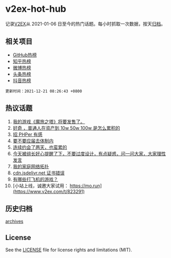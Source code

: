 # v2ex-hot-hub

 记录[V2EX](https://www.v2ex.com/)从 2021-01-06 日至今的热门话题。每小时抓取一次数据，按天[归档](archives)。
 
 ## 相关项目

- [GitHub热榜](https://github.com/lonnyzhang423/github-hot-hub)
- [知乎热榜](https://github.com/lonnyzhang423/zhihu-hot-hub)
- [微博热榜](https://github.com/lonnyzhang423/weibo-hot-hub)
- [头条热榜](https://github.com/lonnyzhang423/toutiao-hot-hub)
- [抖音热榜](https://github.com/lonnyzhang423/douyin-hot-hub)


 `更新时间：2021-12-21 08:26:43 +0800`

## 热议话题

1. [我的游戏《魔旅之塔》将要发售了。](https://www.v2ex.com/t/823323)
1. [好奇 ，普通人在资产到 10w 50w 100w 是怎么累积的](https://www.v2ex.com/t/823275)
1. [招 PHPer 有感](https://www.v2ex.com/t/823282)
1. [要不要应届去体制内](https://www.v2ex.com/t/823309)
1. [连续约会了两天，也蛮累的](https://www.v2ex.com/t/823224)
1. [今天被组长好心提醒了下，不要过度设计，有点疑惑，问一问大家，大家理性发言](https://www.v2ex.com/t/823347)
1. [我的家庭网络拓扑](https://www.v2ex.com/t/823321)
1. [cdn.jsdelivr.net 证书错误](https://www.v2ex.com/t/823281)
1. [有哪些打飞机的游戏？](https://www.v2ex.com/t/823221)
1. [小站上线，诚邀大家试用： https://mo.run](https://www.v2ex.com/t/823291)

## 历史归档

[archives](archives)

## License

See the [LICENSE](LICENSE) file for license rights and limitations (MIT).
